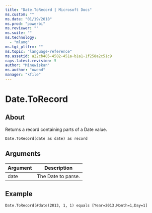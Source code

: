 ```yaml
---
title: "Date.ToRecord | Microsoft Docs"
ms.custom: ""
ms.date: "01/19/2018"
ms.prod: "powerbi"
ms.reviewer: ""
ms.suite: ""
ms.technology: 
  - "mlang"
ms.tgt_pltfrm: ""
ms.topic: "language-reference"
ms.assetid: a22cb485-4582-451a-b1a1-1f258a2c51c9
caps.latest.revision: 5
author: "Minewiskan"
ms.author: "owend"
manager: "kfile"
---
```

# Date.ToRecord

  
## About  
Returns a record containing parts of a Date value.  
  
```  
Date.ToRecord(date as date) as record  
```  
  
## Arguments  
  
|Argument|Description|  
|------------|---------------|  
|date|The Date to parse.|  
  
## Example  
  
```  
Date.ToRecord(#date(2013, 1, 1) equals [Year=2013,Month=1,Day=1]  
```  
